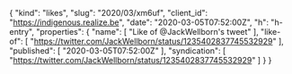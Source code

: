 {
  "kind": "likes",
  "slug": "2020/03/xm6uf",
  "client_id": "https://indigenous.realize.be",
  "date": "2020-03-05T07:52:00Z",
  "h": "h-entry",
  "properties": {
    "name": [
      "Like of @JackWellborn's tweet"
    ],
    "like-of": [
      "https://twitter.com/JackWellborn/status/1235402837745532929"
    ],
    "published": [
      "2020-03-05T07:52:00Z"
    ],
    "syndication": [
      "https://twitter.com/JackWellborn/status/1235402837745532929"
    ]
  }
}
